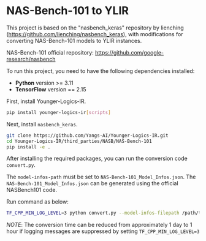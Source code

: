 # NAS-Bench-101 to YLIR
This project is based on the "nasbench_keras" repository by lienching (https://github.com/lienching/nasbench_keras), with modifications for converting NAS-Bench-101 models to YLIR instances.

NAS-Bench-101 official repository: https://github.com/google-research/nasbench

To run this project, you need to have the following dependencies installed:

- **Python** version >= 3.11
- **TensorFlow** version == 2.15

First, install Younger-Logics-IR.
```bash
pip install younger-logics-ir[scripts]
```

Next, install `nasbench_keras`.
```bash
git clone https://github.com/Yangs-AI/Younger-Logics-IR.git
cd Younger-Logics-IR/third_parties/NASB/NAS-Bench-101
pip install -e .
```

After installing the required packages, you can run the conversion code `convert.py`.

The `model-infos-path` must be set to `NAS-Bench-101_Model_Infos.json`. The `NAS-Bench-101_Model_Infos.json` can be generated using the official NASBench101 code.

Run command as below:
```bash
TF_CPP_MIN_LOG_LEVEL=3 python convert.py --model-infos-filepath /path/to/NAS-Bench-101_Model_Infos.json --save-dirpath /path/to/save --cache-dirpath /path/to/cache --start-index 0 --end-index 10 --opset 15
```

*NOTE*: The conversion time can be reduced from approximately 1 day to 1 hour if logging messages are suppressed by setting `TF_CPP_MIN_LOG_LEVEL=3`
